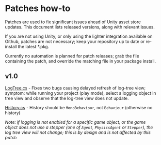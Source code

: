 # Patches how-to

Patches are used to fix significant issues ahead of Unity asset store updates. This document lists released versions, along with relevant issues.

If you are not using Unity, or only using the lighter integration available on Github, patches are not necessary; keep your repository up to date or re-install the latest \*.pkg.

Currently no automation is planned for patch releases; grab the file containing the patch, and override the matching file in your package install.

## v1.0

[LogTree.cs](v1.0/LogTree.cs) - Fixes two bugs causing delayed refresh of log-tree view; symptom: while running your project (play mode), select a logging object in tree view and observe that the log-tree view does not update.

[History.cs](v1.0/History.cs) - History should be `MonoBehaviour`, not `Behaviour` (otherwise no history)

*Note: if logging is not enabled for a specific game object, or the game object does not use a stepper (one of `Agent`, `PhysicsAgent` or `Stepper`), the log tree view will not change; this is by design and is not affected by this patch*
